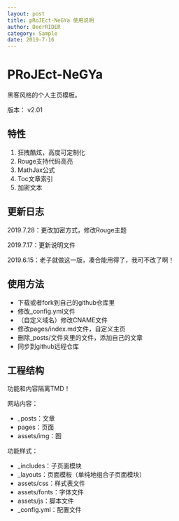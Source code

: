 ```yaml
---
layout: post
title: pRoJEct-NeGYa 使用说明
author: DeerRIDER
category: Sample
date: 2019-7-16
---
```


# PRoJEct-NeGYa

黑客风格的个人主页模板。

版本： v2.01

## 特性

1. 狂拽酷炫，高度可定制化
2. Rouge支持代码高亮
3. MathJax公式
4. Toc文章索引
5. 加密文本

## 更新日志

2019.7.28：更改加密方式，修改Rouge主题

2019.7.17：更新说明文件

2019.6.15：老子就做这一版，凑合能用得了，我可不改了啊！

## 使用方法

* 下载或者fork到自己的github仓库里
* 修改_config.yml文件
* （自定义域名）修改CNAME文件
* 修改pages/index.md文件，自定义主页
* 删除_posts/文件夹里的文件，添加自己的文章
* 同步到github远程仓库

## 工程结构

功能和内容隔离TMD！

网站内容：
* _posts：文章
* pages：页面
* assets/img：图

功能样式：
* _includes：子页面模块
* _layouts：页面模板（单纯地组合子页面模块）
* assets/css：样式表文件
* assets/fonts：字体文件
* assets/js：脚本文件
* _config.yml：配置文件